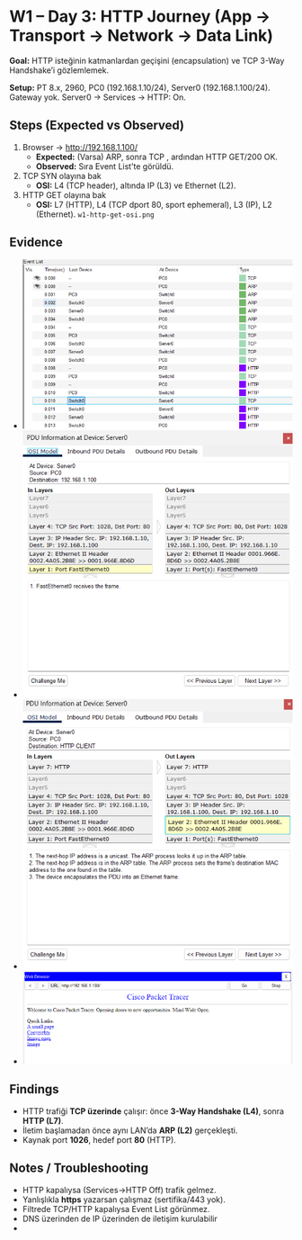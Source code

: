 # W1 – Day 3: HTTP Journey (App → Transport → Network → Data Link)

**Goal:** HTTP isteğinin katmanlardan geçişini (encapsulation) ve TCP 3-Way Handshake’i gözlemlemek.

**Setup:** PT 8.x, 2960, PC0 (192.168.1.10/24), Server0 (192.168.1.100/24). Gateway yok. Server0 → Services → HTTP: On.

## Steps (Expected vs Observed)
1) Browser → http://192.168.1.100/
   - **Expected:** (Varsa) ARP, sonra TCP , ardından HTTP GET/200 OK.
   - **Observed:** Sıra Event List’te görüldü. 
2) TCP SYN olayına bak
   - **OSI:** L4 (TCP header), altında IP (L3) ve Ethernet (L2). 
3) HTTP GET olayına bak
   - **OSI:** L7 (HTTP), L4 (TCP dport 80, sport ephemeral), L3 (IP), L2 (Ethernet). `w1-http-get-osi.png`

## Evidence
- ![events](../diagrams/w1-lab3-http-journey.png)
- ![syn](../diagrams/w1-lab3-TCP.png)
- ![get](../diagrams/w1-lab3-HTTP.png)
- ![browser](../diagrams/w1-lab3-browser.png)

## Findings
- HTTP trafiği **TCP üzerinde** çalışır: önce **3-Way Handshake (L4)**, sonra **HTTP (L7)**.
- İletim başlamadan önce aynı LAN’da **ARP (L2)** gerçekleşti.
- Kaynak port **1026**, hedef port **80** (HTTP).

## Notes / Troubleshooting
- HTTP kapalıysa (Services→HTTP Off) trafik gelmez.
- Yanlışlıkla **https** yazarsan çalışmaz (sertifika/443 yok).
- Filtrede TCP/HTTP kapalıysa Event List görünmez.
- DNS üzerinden de IP üzerinden de iletişim kurulabilir
- 
